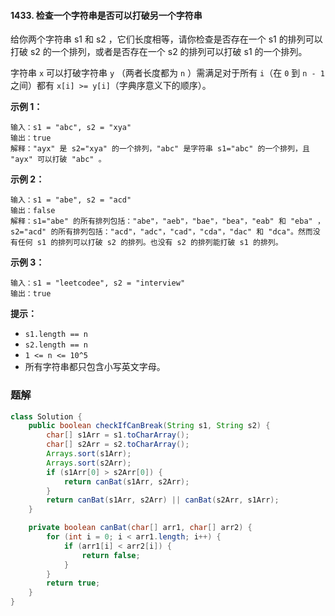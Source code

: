 #### 1433. 检查一个字符串是否可以打破另一个字符串

给你两个字符串 s1 和 s2 ，它们长度相等，请你检查是否存在一个 s1  的排列可以打破 s2 的一个排列，或者是否存在一个 s2 的排列可以打破 s1 的一个排列。

字符串 `x` 可以打破字符串 `y` （两者长度都为 `n` ）需满足对于所有 `i`（在 `0` 到 `n - 1` 之间）都有 `x[i] >= y[i]`（字典序意义下的顺序）。

**示例 1：**

```shell
输入：s1 = "abc", s2 = "xya"
输出：true
解释："ayx" 是 s2="xya" 的一个排列，"abc" 是字符串 s1="abc" 的一个排列，且 "ayx" 可以打破 "abc" 。
```

**示例 2：**

```shell
输入：s1 = "abe", s2 = "acd"
输出：false 
解释：s1="abe" 的所有排列包括："abe"，"aeb"，"bae"，"bea"，"eab" 和 "eba" ，s2="acd" 的所有排列包括："acd"，"adc"，"cad"，"cda"，"dac" 和 "dca"。然而没有任何 s1 的排列可以打破 s2 的排列。也没有 s2 的排列能打破 s1 的排列。
```

**示例 3：**

```shell
输入：s1 = "leetcodee", s2 = "interview"
输出：true
```

**提示：**

- `s1.length == n`
- `s2.length == n`
- `1 <= n <= 10^5`
- 所有字符串都只包含小写英文字母。

### 题解

```java
class Solution {
    public boolean checkIfCanBreak(String s1, String s2) {
        char[] s1Arr = s1.toCharArray();
        char[] s2Arr = s2.toCharArray();
        Arrays.sort(s1Arr);
        Arrays.sort(s2Arr);
        if (s1Arr[0] > s2Arr[0]) {
            return canBat(s1Arr, s2Arr);
        }
        return canBat(s1Arr, s2Arr) || canBat(s2Arr, s1Arr);
    }

    private boolean canBat(char[] arr1, char[] arr2) {
        for (int i = 0; i < arr1.length; i++) {
            if (arr1[i] < arr2[i]) {
                return false;
            }
        }
        return true;
    }
}
```

